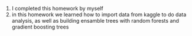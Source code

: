 1. I completed this homework by myself
2. in this homework we learned how to import data from kaggle to do data analysis, as well as building ensamble trees with random forests and gradient boosting trees
